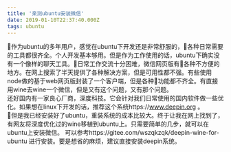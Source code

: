 ```yaml
---
title: '亲测ubuntu安装微信'
date: 2019-01-10T22:37:40.000Z
tags: ubuntu
---
```

作为ubuntu的多年用户，感觉在ubuntu下开发还是非常舒服的，各种日常需要的工具都很齐全。个人开发基本够用。但是作为工作使用的话，ubuntu下确实没有一个像样的聊天工具。日常工作交流十分困难，微信网页版有各种不方便的地方。在网上搜索了半天提供了各种解决方案，但是可用性都不强。有些使用node做的基于web网页版封装了一个客户端，但是各种功能都不齐全。有直接用wine去wine一个微信，但是又有这个问题，又有那个问题。  
还好国内有一家良心厂商，深度科技。它会针对我们日常使用的国内软件做一些优化。如果想在linux下开发的话，推荐这个系统https://www.deepin.org 。  
但是我已经安装好了ubuntu，重装系统的成本比较大。终于让我在网上找到了，有网友将深度优化过的wine移植到ubuntu上。只需要简单的几步，就可以在ubuntu上安装微信。 可以参考https://gitee.com/wszqkzqk/deepin-wine-for-ubuntu 进行安装。要是想省的麻烦，建议直接安装deepin系统。